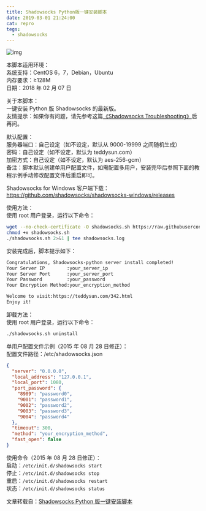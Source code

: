 ```yaml
---
title: Shadowsocks Python版一键安装脚本
date: 2019-03-01 21:24:00
cat: repro
tegs:
  - shadowsocks
---
```


![img][1]

本脚本适用环境：<br>
系统支持：CentOS 6，7，Debian，Ubuntu<br>
内存要求：≥128M<br>
日期：2018 年 02 月 07 日

关于本脚本：<br>
一键安装 Python 版 Shadowsocks 的最新版。<br>
友情提示：如果你有问题，请先参考这篇[《Shadowsocks Troubleshooting》][2]后再问。

默认配置：<br>
服务器端口：自己设定（如不设定，默认从 9000-19999 之间随机生成）<br>
密码：自己设定（如不设定，默认为 teddysun.com）<br>
加密方式：自己设定（如不设定，默认为 aes-256-gcm）<br>
备注：脚本默认创建单用户配置文件，如需配置多用户，安装完毕后参照下面的教程示例手动修改配置文件后重启即可。

Shadowsocks for Windows 客户端下载：<br>
https://github.com/shadowsocks/shadowsocks-windows/releases

使用方法：<br>
使用 root 用户登录，运行以下命令：

```bash
wget --no-check-certificate -O shadowsocks.sh https://raw.githubusercontent.com/teddysun/shadowsocks_install/master/shadowsocks.sh
chmod +x shadowsocks.sh
./shadowsocks.sh 2>&1 | tee shadowsocks.log
```

安装完成后，脚本提示如下：

```bash
Congratulations, Shadowsocks-python server install completed!
Your Server IP        :your_server_ip
Your Server Port      :your_server_port
Your Password         :your_password
Your Encryption Method:your_encryption_method

Welcome to visit:https://teddysun.com/342.html
Enjoy it!
```

卸载方法：<br>
使用 root 用户登录，运行以下命令：

```bash
./shadowsocks.sh uninstall
```

单用户配置文件示例（2015 年 08 月 28 日修正）：<br>
配置文件路径：/etc/shadowsocks.json

```json
{
  "server": "0.0.0.0",
  "local_address": "127.0.0.1",
  "local_port": 1080,
  "port_password": {
    "8989": "password0",
    "9001": "password1",
    "9002": "password2",
    "9003": "password3",
    "9004": "password4"
  },
  "timeout": 300,
  "method": "your_encryption_method",
  "fast_open": false
}
```

使用命令（2015 年 08 月 28 日修正）：<br>
启动：`/etc/init.d/shadowsocks start`<br>
停止：`/etc/init.d/shadowsocks stop`<br>
重启：`/etc/init.d/shadowsocks restart`<br>
状态：`/etc/init.d/shadowsocks status`<br>

文章转载自：[Shadowsocks Python 版一键安装脚本][3]

[1]: https://teddysun.com/wp-content/uploads/2014/shadowsocks.png
[2]: https://teddysun.com/399.html
[3]: https://teddysun.com/342.html

